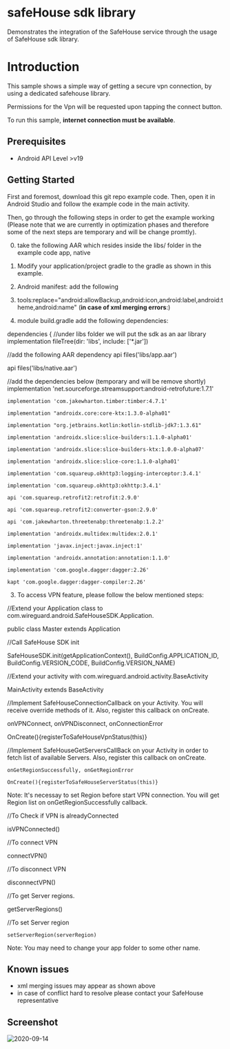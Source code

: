 safeHouse sdk library
==================================

Demonstrates the integration of the SafeHouse service through the usage of SafeHouse sdk library.


Introduction
============

This sample shows a simple way of getting a secure vpn connection, by using a dedicated safehouse library.

Permissions for the Vpn will be requested upon tapping the connect button.

To run this sample, **internet connection must be available**.


Prerequisites
--------------
- Android API Level >v19

Getting Started
---------------

First and foremost, download this git repo example code.
Then, open it in Android Studio and follow the example code in the main activity.

Then, go through the following steps in order to get the example working
(Please note that we are currently in optimization phases and therefore some of the next steps are temporary and will be change promtly).

0. take the following AAR which resides inside the libs/ folder in the example code
   app, native


1. Modify your application/project gradle to the gradle as shown in this example.

2. Android manifest: add the following

  1. tools:replace="android:allowBackup,android:icon,android:label,android:theme,android:name" (**in case of xml merging errors**:)


3. module build.gradle
add the following dependencies:

dependencies {
//under libs folder we will put the sdk as an aar library
 implementation fileTree(dir: 'libs', include: ['*.jar'])

//add the following AAR dependency
   api files('libs/app.aar')

   api files('libs/native.aar')

//add the dependencies below (temporary and will be remove shortly)
    implementation 'net.sourceforge.streamsupport:android-retrofuture:1.7.1'

    implementation 'com.jakewharton.timber:timber:4.7.1'

    implementation "androidx.core:core-ktx:1.3.0-alpha01"

    implementation "org.jetbrains.kotlin:kotlin-stdlib-jdk7:1.3.61"

    implementation 'androidx.slice:slice-builders:1.1.0-alpha01'

    implementation 'androidx.slice:slice-builders-ktx:1.0.0-alpha07'

    implementation 'androidx.slice:slice-core:1.1.0-alpha01'

    implementation 'com.squareup.okhttp3:logging-interceptor:3.4.1'

    implementation 'com.squareup.okhttp3:okhttp:3.4.1'

    api 'com.squareup.retrofit2:retrofit:2.9.0'

    api 'com.squareup.retrofit2:converter-gson:2.9.0'

    api 'com.jakewharton.threetenabp:threetenabp:1.2.2'

    implementation 'androidx.multidex:multidex:2.0.1'

    implementation 'javax.inject:javax.inject:1'

    implementation 'androidx.annotation:annotation:1.1.0'

    implementation 'com.google.dagger:dagger:2.26'

    kapt 'com.google.dagger:dagger-compiler:2.26'


3. To access VPN feature, please follow the below mentioned steps:

  //Extend your Application class to com.wireguard.android.SafeHouseSDK.Application.
  
  public class Master extends Application
  
  //Call SafeHouse SDK init
  
  SafeHouseSDK.init(getApplicationContext(), BuildConfig.APPLICATION_ID, BuildConfig.VERSION_CODE, BuildConfig.VERSION_NAME)
  
  //Extend your activity with com.wireguard.android.activity.BaseActivity
  
   MainActivity extends BaseActivity

  //Implement SafeHouseConnectionCallback on your Activity. You will receive override methods of it. Also, register this callback on onCreate.

   onVPNConnect, onVPNDisconnect, onConnectionError

   OnCreate(){registerToSafeHouseVpnStatus(this)}

   //Implement SafeHouseGetServersCallBack on your Activity in order to fetch list of available Servers. Also, register this callback on onCreate.

    onGetRegionSuccessfully, onGetRegionError

    OnCreate(){registerToSafeHouseServerStatus(this)}

   
   Note: It's necessay to set Region before start VPN connection. You will get Region list on onGetRegionSuccessfully callback.
   
   //To Check if VPN is alreadyConnected
   
   isVPNConnected()
   
   //To connect VPN

   connectVPN()
   
   //To disconnect VPN
   
   disconnectVPN()

  //To get Server regions.

   getServerRegions()

   //To set Server region

    setServerRegion(serverRegion)
  
Note: You may need to change your app folder to some other name.


Known issues
------------
- xml merging issues may appear as shown above
- in case of conflict hard to resolve please contact your SafeHouse representative
    
Screenshot
----------

![2020-09-14](https://user-images.githubusercontent.com/27682184/93109160-530a4080-f6d1-11ea-9d65-0cba347999bd.jpg)

  

